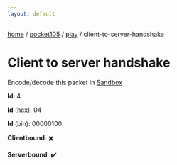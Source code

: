 ```yaml
---
layout: default
---
```


[home](/)  /  [pocket105](/protocol/pocket105)  /  [play](/protocol/pocket105/play)  /  client-to-server-handshake

# Client to server handshake

Encode/decode this packet in [Sandbox](../../../sandbox/pocket105#play.client_to_server_handshake)

**Id**: 4

**Id** (hex): 04

**Id** (bin): 00000100

**Clientbound**: ✖️

**Serverbound**: ✔️
